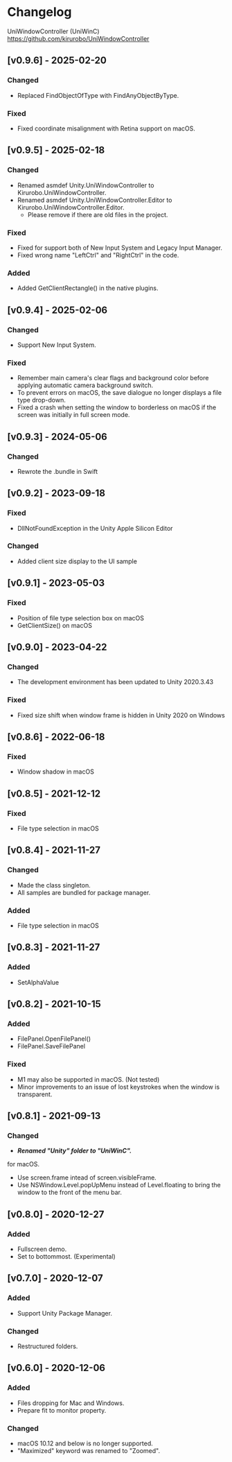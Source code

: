 # Changelog

UniWindowController (UniWinC)
https://github.com/kirurobo/UniWindowController

<!---
How to write the changelog.
https://keepachangelog.com/ja/1.0.0/
--->

## [v0.9.6] - 2025-02-20
### Changed
- Replaced FindObjectOfType with FindAnyObjectByType.
### Fixed
- Fixed coordinate misalignment with Retina support on macOS.

## [v0.9.5] - 2025-02-18
### Changed
- Renamed asmdef Unity.UniWindowController to Kirurobo.UniWindowController.
- Renamed asmdef Unity.UniWindowController.Editor to Kirurobo.UniWindowController.Editor.
  - Please remove if there are old files in the project.
### Fixed
- Fixed for support both of New Input System and Legacy Input Manager.
- Fixed wrong name "LeftCtrl" and "RightCtrl" in the code.
### Added
- Added GetClientRectangle() in the native plugins.

## [v0.9.4] - 2025-02-06
### Changed
- Support New Input System.
### Fixed
- Remember main camera's clear flags and background color before applying automatic camera background switch.
- To prevent errors on macOS, the save dialogue no longer displays a file type drop-down.
- Fixed a crash when setting the window to borderless on macOS if the screen was initially in full screen mode.

## [v0.9.3] - 2024-05-06
### Changed
- Rewrote the .bundle in Swift

## [v0.9.2] - 2023-09-18
### Fixed
- DllNotFoundException in the Unity Apple Silicon Editor
### Changed
- Added client size display to the UI sample

## [v0.9.1] - 2023-05-03
### Fixed
- Position of file type selection box on macOS
- GetClientSize() on macOS 

## [v0.9.0] - 2023-04-22
### Changed
- The development environment has been updated to Unity 2020.3.43
### Fixed
- Fixed size shift when window frame is hidden in Unity 2020 on Windows

## [v0.8.6] - 2022-06-18
### Fixed
- Window shadow in macOS

## [v0.8.5] - 2021-12-12
### Fixed
- File type selection in macOS

## [v0.8.4] - 2021-11-27
### Changed
- Made the class singleton.
- All samples are bundled for package manager.

### Added
- File type selection in macOS

## [v0.8.3] - 2021-11-27
### Added
- SetAlphaValue

## [v0.8.2] - 2021-10-15
### Added
- FilePanel.OpenFilePanel()
- FilePanel.SaveFilePanel

### Fixed
- M1 may also be supported in macOS. (Not tested)
- Minor improvements to an issue of lost keystrokes when the window is transparent.


## [v0.8.1] - 2021-09-13
### Changed
- ***Renamed "Unity" folder to "UniWinC".***

for macOS.
- Use screen.frame intead of screen.visibleFrame.
- Use NSWindow.Level.popUpMenu instead of Level.floating to bring the window to the front of the menu bar.


## [v0.8.0] - 2020-12-27
### Added
- Fullscreen demo.
- Set to bottommost. (Experimental)


## [v0.7.0] - 2020-12-07
### Added
- Support Unity Package Manager.

### Changed
- Restructured folders.


## [v0.6.0] - 2020-12-06
### Added
- Files dropping for Mac and Windows.
- Prepare fit to monitor property.

### Changed
- macOS 10.12 and below is no longer supported.
- "Maximized" keyword was renamed to "Zoomed".

